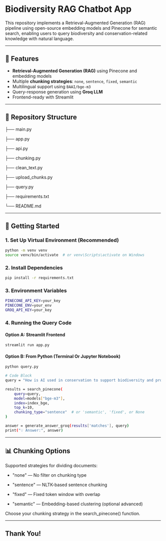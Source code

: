 # Biodiversity RAG Chatbot App

This repository implements a Retrieval-Augmented Generation (RAG) pipeline using open-source embedding models and Pinecone for semantic search, enabling users to query biodiversity and conservation-related knowledge with natural language.

---

## 🧠 Features

-  **Retrieval-Augmented Generation (RAG)** using Pinecone and embedding models
-  Multiple **chunking strategies**: `none`, `sentence`, `fixed`, `semantic`
-  Multilingual support using `BAAI/bge-m3`
-  Query-response generation using **Groq LLM**
-  Frontend-ready with Streamlit

---

## 📁 Repository Structure

├── main.py 

├── app.py 

├── api.py 

├── chunking.py 

├── clean_text.py 

├── upload_chunks.py 

├── query.py 

├── requirements.txt

└── README.md


---

## 🚀 Getting Started

### 1. Set Up Virtual Environment (Recommended)

```bash
python -m venv venv
source venv/bin/activate  # or venv\Scripts\activate on Windows
```

### 2. Install Dependencies

```bash
pip install -r requirements.txt
```

### 3. Environment Variables

```bash
PINECONE_API_KEY=your_key
PINECONE_ENV=your_env
GROQ_API_KEY=your_key
```

### 4. Running the Query Code

#### Option A: Streamlit Frontend

```bash
streamlit run app.py
```

#### Option B: From Python (Terminal Or Jupyter Notebook)

```bash
python query.py

# Code Block
query = "How is AI used in conservation to support biodiversity and protect endangered species?"

results = search_pinecone(
    query=query,
    model=models["bge-m3"],
    index=index_bge,
    top_k=10,
    chunking_type="sentence"  # or 'semantic', 'fixed', or None
)

answer = generate_answer_groq(results['matches'], query)
print("💡 Answer:", answer)
```

---

## 📊 Chunking Options

Supported strategies for dividing documents:

- "none" — No filter on chunking type

- "sentence" — NLTK-based sentence chunking

- "fixed" — Fixed token window with overlap

- "semantic" — Embedding-based clustering (optional advanced)

Choose your chunking strategy in the search_pinecone() function.

---

## Thank You!





